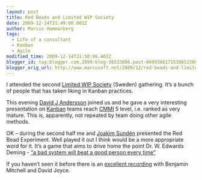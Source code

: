 ```yaml
---
layout: post
title: Red Beads and Limited WIP Society
date: 2009-12-14T21:49:00.001Z
author: Marcus Hammarberg
tags:
  - Life of a consultant
  - Kanban
  - Agile
modified_time: 2009-12-14T21:50:06.402Z
blogger_id: tag:blogger.com,1999:blog-36533086.post-6609386171530853308
blogger_orig_url: http://www.marcusoft.net/2009/12/red-beads-and-limited-wip.html
---
```



I attended the second
<a href="http://www.limitedwipsociety.org/" target="_blank">Limited WIP
Society</a> (Sweden) gathering. It’s a bunch of people that has taken
liking in Kanban practices.

This evening
<a href="http://www.agilemanagement.net" target="_blank">David J
Andersson</a> joined us and he gave a very interesting presentation on
<a href="http://en.wikipedia.org/wiki/Kanban" target="_blank">Kanban</a>
teams reach
<a href="http://en.wikipedia.org/wiki/CMMI" target="_blank">CMMI</a> 5
level, i.e. ranked as very mature. This is, apparently, not repeated by
team doing other agile methods.

OK – during the second half me and
<a href="http://www.joakimsunden.com/" target="_blank">Joakim Sundén</a>
presented the Red Bead Experiment. Well played it out I think would be a
more appropriate word for it. It’s a game that aims to drive home the
point Dr. W. Edwards Deming -
<a href="http://matthrivnak.com/lean-quotes/" target="_blank">“a bad
system will beat a good person every time”</a>

If you haven’t seen it before there is an <a
href="http://skillsmatter.com/podcast/agile-scrum/demings-red-bead-experiment"
target="_blank">excellent recording</a> with Benjamin Mitchell and David
Joyce.
